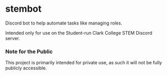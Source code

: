 # stembot
Discord bot to help automate tasks like managing roles.

Intended only for use on the Student-run Clark College STEM Discord server.

### Note for the Public
This project is primarily intended for private use, as such it will not be fully publicly accessible.

